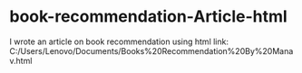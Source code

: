 # book-recommendation-Article-html
I wrote an article on book recommendation using html
link:   C:/Users/Lenovo/Documents/Books%20Recommendation%20By%20Manav.html
